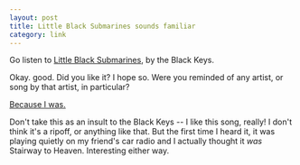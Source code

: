 ```yaml
---
layout: post
title: Little Black Submarines sounds familiar
category: link
---
```


Go listen to [Little Black Submarines](https://www.youtube.com/watch?v=QJEx2tOYhHk), by the Black Keys.

Okay. good. Did you like it? I hope so. Were you reminded of any artist, or song by that artist, in particular?

[Because I was.](https://www.youtube.com/watch?v=8pPvNqOb6RA)

Don't take this as an insult to the Black Keys -- I like this song, really! I don't think it's a ripoff, or anything like that. But the first time I heard it, it was playing quietly on my friend's car radio and I actually thought it *was* Stairway to Heaven. Interesting either way.
